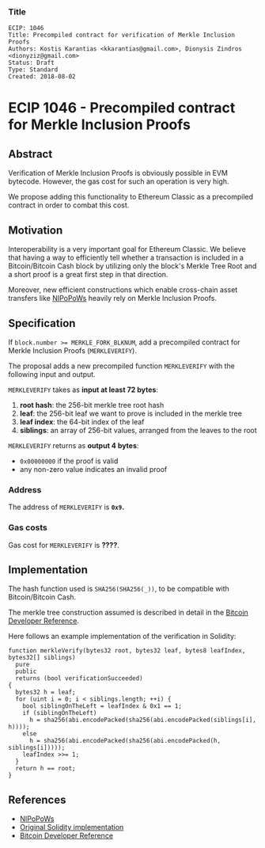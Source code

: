 ### Title

    ECIP: 1046
    Title: Precompiled contract for verification of Merkle Inclusion Proofs
    Authors: Kostis Karantias <kkarantias@gmail.com>, Dionysis Zindros <dionyziz@gmail.com>
    Status: Draft
    Type: Standard
    Created: 2018-08-02
    
# ECIP 1046 - Precompiled contract for Merkle Inclusion Proofs

## Abstract 

Verification of Merkle Inclusion Proofs is obviously possible in EVM bytecode.
However, the gas cost for such an operation is very high.

We propose adding this functionality to Ethereum Classic as a precompiled
contract in order to combat this cost.

## Motivation

Interoperability is a very important goal for Ethereum Classic. We believe that
having a way to efficiently tell whether a transaction is included in a
Bitcoin/Bitcoin Cash block by utilizing only the block's Merkle Tree Root and a
short proof is a great first step in that direction.

Moreover, new efficient constructions which enable cross-chain asset transfers
like [NIPoPoWs](https://nipopows.com/) heavily rely on Merkle Inclusion Proofs.

## Specification

If `block.number >= MERKLE_FORK_BLKNUM`, add a precompiled contract for Merkle
Inclusion Proofs (`MERKLEVERIFY`).

The proposal adds a new precompiled function `MERKLEVERIFY` with the following input and output.

`MERKLEVERIFY` takes as **input at least 72 bytes**:

1. **root hash**: the 256-bit merkle tree root hash
2. **leaf**: the 256-bit leaf we want to prove is included in the merkle tree
3. **leaf index**: the 64-bit index of the leaf
4. **siblings**: an array of 256-bit values, arranged from the leaves to the root

`MERKLEVERIFY` returns as **output 4 bytes**:

* `0x00000000` if the proof is valid
* any non-zero value indicates an invalid proof

### Address

The address of `MERKLEVERIFY` is **`0x9`.**

### Gas costs

Gas cost for `MERKLEVERIFY` is **????**.

## Implementation

The hash function used is `SHA256(SHA256(_))`, to be compatible with Bitcoin/Bitcoin Cash.

The merkle tree construction assumed is described in detail in the [Bitcoin
Developer Reference](https://bitcoin.org/en/developer-reference#merkle-trees).

Here follows an example implementation of the verification in Solidity:

```solidity
function merkleVerify(bytes32 root, bytes32 leaf, bytes8 leafIndex, bytes32[] siblings)
  pure
  public
  returns (bool verificationSucceeded)
{
  bytes32 h = leaf;
  for (uint i = 0; i < siblings.length; ++i) {
    bool siblingOnTheLeft = leafIndex & 0x1 == 1;
    if (siblingOnTheLeft)
      h = sha256(abi.encodePacked(sha256(abi.encodePacked(siblings[i], h))));
    else
      h = sha256(abi.encodePacked(sha256(abi.encodePacked(h, siblings[i]))));
    leafIndex >>= 1;
  }
  return h == root;
}
```

## References

 - [NIPoPoWs](https://nipopows.com/)
 - [Original Solidity implementation](https://github.com/dionyziz/popow/blob/c82349f870eece524fc027ec787a8b3f3295d566/experiment/contractNipopow.sol#L242-L255)
 - [Bitcoin Developer Reference](https://bitcoin.org/en/developer-reference#merkle-trees)
